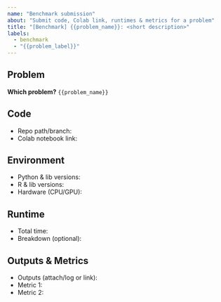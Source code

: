 ```yaml
---
name: "Benchmark submission"
about: "Submit code, Colab link, runtimes & metrics for a problem"
title: "[Benchmark] {{problem_name}}: <short description>"
labels:
  - benchmark
  - "{{problem_label}}"
---
```


## Problem

**Which problem?** `{{problem_name}}`

## Code

- Repo path/branch:  
- Colab notebook link:  

## Environment

- Python & lib versions: 
- R & lib versions:  
- Hardware (CPU/GPU):  

## Runtime

- Total time:  
- Breakdown (optional):  

## Outputs & Metrics

- Outputs (attach/log or link):  
- Metric 1:  
- Metric 2:  

